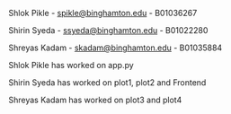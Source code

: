 Shlok Pikle - spikle@binghamton.edu - B01036267

Shirin Syeda - ssyeda@binghamton.edu - B01022280

Shreyas Kadam - skadam@binghamton.edu - B01035884

Shlok Pikle has worked on app.py

Shirin Syeda has worked on plot1, plot2 and Frontend

Shreyas Kadam has worked on plot3 and plot4
